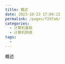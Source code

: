```yaml
---
title: 概述
date: 2023-10-23 17:04:22
permalink: /pages/f297a6/
categories:
  - 计算机基础
  - 计算机网络
tags:
  - 
---
```

概述